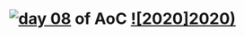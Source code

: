 # [![day 08](08)](https://adventofcode.com/2020/day/08) of AoC [![2020]2020)](https://adventofcode.com/2020)
